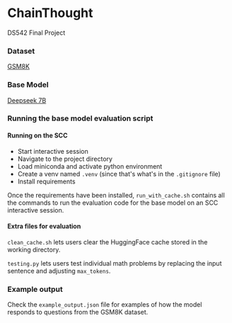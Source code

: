 # ChainThought
DS542 Final Project

### Dataset

[GSM8K](https://github.com/openai/grade-school-math)

### Base Model

[Deepseek 7B](https://github.com/deepseek-ai/deepseek-LLM)

### Running the base model evaluation script

#### Running on the SCC

- Start interactive session
- Navigate to the project directory
- Load miniconda and activate python environment
- Create a venv named `.venv` (since that's what's in the `.gitignore` file)
- Install requirements

Once the requirements have been installed, `run_with_cache.sh` contains all the commands to run the evaluation code for the base model on an SCC interactive session.

#### Extra files for evaluation

`clean_cache.sh` lets users clear the HuggingFace cache stored in the working directory.

`testing.py` lets users test individual math problems by replacing the input sentence and adjusting `max_tokens`.

### Example output

Check the `example_output.json` file for examples of how the model responds to questions from the GSM8K dataset.
